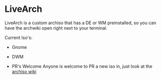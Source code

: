 # LiveArch
LiveArch is a custom archiso that has a DE or WM preinstalled, so you can have the archwiki open right next to 
your terminal.

Current Iso's:
 * Gnome
 * DWM

* PR's Welcome
Anyone is welcome to PR a new iso in, just look at the [archiso wiki](https://wiki.archlinux.org/index.php/archiso)
